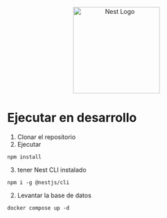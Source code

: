 <p align="center">
  <a href="http://nestjs.com/" target="blank"><img src="https://nestjs.com/img/logo-small.svg" width="200" alt="Nest Logo" /></a>
</p>


# Ejecutar en desarrollo

1. Clonar el repositorio
2. Ejecutar
```
npm install
```

3. tener Nest CLI instalado
```
npm i -g @nestjs/cli
```

2. Levantar la base de datos
```
docker compose up -d 
```